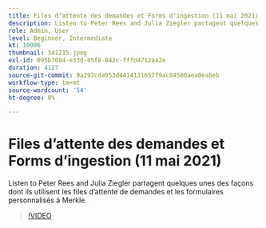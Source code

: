 ```yaml
---
title: Files d’attente des demandes et Forms d’ingestion (11 mai 2021)
description: Listen to Peter Rees and Julia Ziegler partagent quelques unes des façons dont ils utilisent les files d’attente de demandes et les formulaires personnalisés à Merkle.
role: Admin, User
level: Beginner, Intermediate
kt: 10006
thumbnail: 341215.jpeg
exl-id: 095b7084-e33d-45f8-842c-fffd4712aa2e
duration: 4127
source-git-commit: 9a297cda953d4414131657f9ac84580aea0eabeb
workflow-type: tm+mt
source-wordcount: '54'
ht-degree: 0%

---
```


# Files d’attente des demandes et Forms d’ingestion (11 mai 2021)

Listen to Peter Rees and Julia Ziegler partagent quelques unes des façons dont ils utilisent les files d’attente de demandes et les formulaires personnalisés à Merkle.

>[!VIDEO](https://video.tv.adobe.com/v/341215/?quality=12&learn=on)
